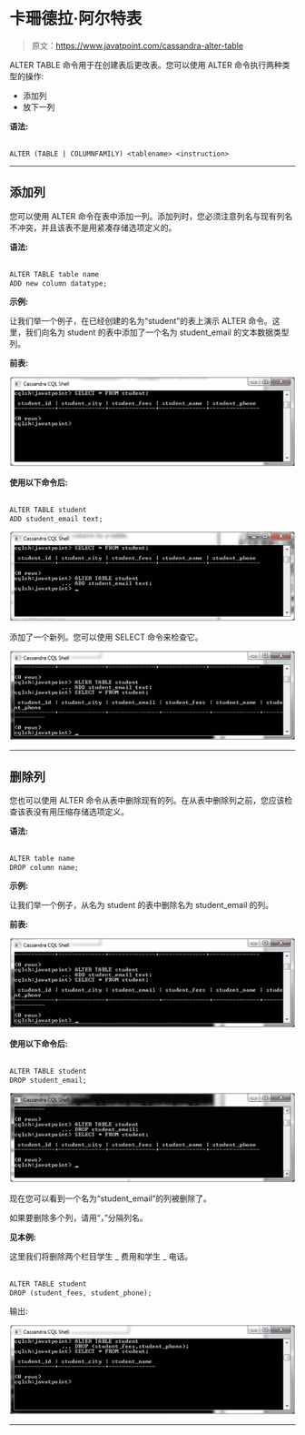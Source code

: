 # 卡珊德拉·阿尔特表

> 原文：<https://www.javatpoint.com/cassandra-alter-table>

ALTER TABLE 命令用于在创建表后更改表。您可以使用 ALTER 命令执行两种类型的操作:

*   添加列
*   放下一列

**语法:**

```

ALTER (TABLE | COLUMNFAMILY) <tablename> <instruction> 

```

* * *

## 添加列

您可以使用 ALTER 命令在表中添加一列。添加列时，您必须注意列名与现有列名不冲突，并且该表不是用紧凑存储选项定义的。

**语法:**

```

ALTER TABLE table name
ADD new column datatype; 

```

**示例:**

让我们举一个例子，在已经创建的名为“student”的表上演示 ALTER 命令。这里，我们向名为 student 的表中添加了一个名为 student_email 的文本数据类型列。

**前表:**

![Cassandra Alter table 1](img/b0b59f980446bf65f5a3f72e4130b5f7.png)

**使用以下命令后:**

```

ALTER TABLE student
ADD student_email text;

```

![Cassandra Alter table 2](img/91eb0c7d8a762d24a2047094795902d9.png)

添加了一个新列。您可以使用 SELECT 命令来检查它。

![Cassandra Alter table 3](img/ad2f4c597ab65fc907c69f7cd477486a.png)

* * *

## 删除列

您也可以使用 ALTER 命令从表中删除现有的列。在从表中删除列之前，您应该检查该表没有用压缩存储选项定义。

**语法:**

```

ALTER table name
DROP column name; 

```

**示例:**

让我们举一个例子，从名为 student 的表中删除名为 student_email 的列。

**前表:**

![Cassandra Alter table 4](img/d8efa68713b445fde9dad620b56791a3.png)

**使用以下命令后:**

```

ALTER TABLE student 
DROP student_email; 

```

![Cassandra Alter table 5](img/2359caf35b19f5c63b2f5aad866260d5.png)

现在您可以看到一个名为“student_email”的列被删除了。

如果要删除多个列，请用“，”分隔列名。

**见本例:**

这里我们将删除两个栏目学生 _ 费用和学生 _ 电话。

```

ALTER TABLE student
DROP (student_fees, student_phone);

```

输出:

![Cassandra Alter table 6](img/3b627408ab2b104627c7cf5406180cef.png)

* * *